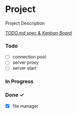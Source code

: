 # Project

Project Description

<em>[TODO.md spec & Kanban Board](https://bit.ly/3fCwKfM)</em>

### Todo

- [ ] connection pool  
- [ ] server proxy  
- [ ] server start  

### In Progress


### Done ✓

- [x] file manager  

